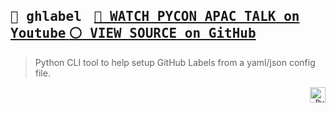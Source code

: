<h2><samp>🔷 ghlabel</samp>&nbsp;&nbsp;&nbsp;
    <a href="https://youtu.be/iTdzwz8Azvo">
        <kbd><kbd>🔴 WATCH PYCON APAC TALK</kbd> on Youtube</kbd>
    </a>
    <a href="https://github.com/seylu/ghlabel">
        <kbd><kbd>⚪ VIEW SOURCE</kbd> on GitHub</kbd>
    </a>
</h2>
<blockquote>Python CLI tool to help setup GitHub Labels from a yaml/json config file.</blockquote>

<p align="right">
    <a href="https://www.python.org/">
        <code><img height="25" src="https://skillicons.dev/icons?i=py&perline=1&theme=light" title="Python"></code>
    </a>
</p>

<br>
